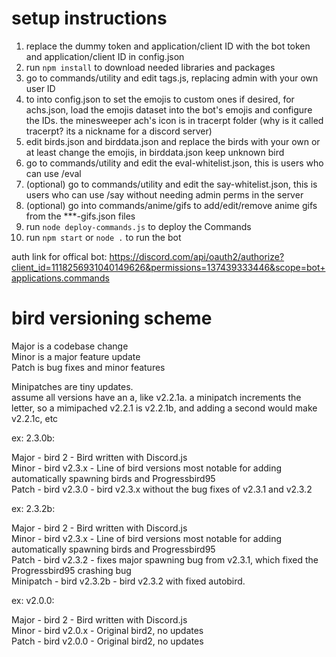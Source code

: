 # setup instructions

1. replace the dummy token and application/client ID with the bot token and application/client ID in config.json
2. run `npm install` to download needed libraries and packages
3. go to commands/utility and edit tags.js, replacing admin with your own user ID
4. to into config.json to set the emojis to custom ones if desired, for achs.json, load the emojis dataset into the bot's emojis and configure the IDs. the minesweeper ach's icon is in tracerpt folder (why is it called tracerpt? its a nickname for a discord server)
5. edit birds.json and birddata.json and replace the birds with your own or at least change the emojis, in birddata.json keep unknown bird
6. go to commands/utility and edit the eval-whitelist.json, this is users who can use /eval
7. (optional) go to commands/utility and edit the say-whitelist.json, this is users who can use /say without needing admin perms in the server
8. (optional) go into commands/anime/gifs to add/edit/remove anime gifs from the ***-gifs.json files
9. run `node deploy-commands.js` to deploy the Commands
10. run `npm start` or `node .` to run the bot

auth link for offical bot: https://discord.com/api/oauth2/authorize?client_id=1118256931040149626&permissions=137439333446&scope=bot+applications.commands

# bird versioning scheme

Major is a codebase change<br>
Minor is a major feature update<br>
Patch is bug fixes and minor features

Minipatches are tiny updates.<br>
assume all versions have an a, like v2.2.1a. a minipatch increments the letter, so a mimipached v2.2.1 is v2.2.1b, and adding a second would make v2.2.1c, etc



ex: 2.3.0b:

Major - bird 2 - Bird written with Discord.js<br>
Minor - bird v2.3.x - Line of bird versions most notable for adding automatically spawning birds and Progressbird95<br>
Patch - bird v2.3.0 - bird v2.3.x without the bug fixes of v2.3.1 and v2.3.2



ex: 2.3.2b:

Major - bird 2 - Bird written with Discord.js<br>
Minor - bird v2.3.x - Line of bird versions most notable for adding automatically spawning birds and Progressbird95<br>
Patch - bird v2.3.2 - fixes major spawning bug from v2.3.1, which fixed the Progressbird95 crashing bug<br>
Minipatch - bird v2.3.2b - bird v2.3.2 with fixed autobird.



ex: v2.0.0:

Major - bird 2 - Bird written with Discord.js<br>
Minor - bird v2.0.x - Original bird2, no updates<br>
Patch - bird v2.0.0 - Original bird2, no updates
